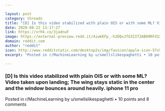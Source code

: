 ```yaml
---

layout: post
category: threads
title: "[D] Is this video stabilized with plain OIS or with some ML? Video taken upon landing; The wing stays static in the center and the window bounces around heavily. iphone 11 pro"
date: 2020-08-22 13:17:27
link: https://vrhk.co/3jadnuF
image: https://external-preview.redd.it/4iwkKFp_-h2DQxJfG3IIf2AB09RFd1XDyXOdJ-GEfu4.png?overlay-align=bottom,left&crop=480:251.308900524,smart&overlay-height=15p&overlay=%2Fwatermark%2Ft5_2r3gv.png%3Fs%3D25fde90502025a808e495a452fb2218b991321bd&width=480&height=251.308900524&auto=webp&s=b10f6d0f30a6b56102f59b48c7dde997e2864fc2
domain: reddit.com
author: "reddit"
icon: http://www.redditstatic.com/desktop2x/img/favicon/apple-icon-57x57.png
excerpt: "Posted in r/MachineLearning by u/smellslikespaghetti • 10 points and 8 comments"

---
```


### [D] Is this video stabilized with plain OIS or with some ML? Video taken upon landing; The wing stays static in the center and the window bounces around heavily. iphone 11 pro

Posted in r/MachineLearning by u/smellslikespaghetti • 10 points and 8 comments